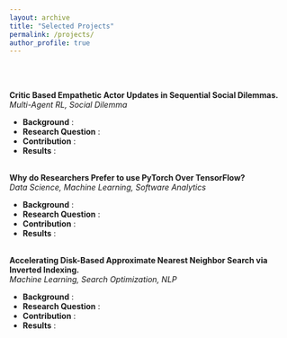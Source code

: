 ```yaml
---
layout: archive
title: "Selected Projects"
permalink: /projects/
author_profile: true
---
```

<br><br>

**Critic Based Empathetic Actor Updates in Sequential Social Dilemmas.**<br>
*Multi-Agent RL, Social Dilemma*<br>
* **Background** : 
* **Research Question** : 
* **Contribution** : 
* **Results** : 
<br><br>

**Why do Researchers Prefer to use PyTorch Over TensorFlow?**<br>
*Data Science, Machine Learning, Software Analytics*<br>
* **Background** : 
* **Research Question** : 
* **Contribution** : 
* **Results** : 
<br><br>

**Accelerating Disk-Based Approximate Nearest Neighbor Search via Inverted Indexing.**<br>
*Machine Learning, Search Optimization, NLP*
* **Background** : 
* **Research Question** : 
* **Contribution** : 
* **Results** : 
<br><br>


